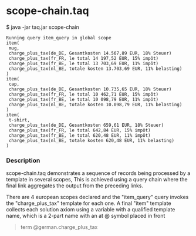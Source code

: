 # scope-chain.taq

$ java -jar taq.jar scope-chain

```
Running query item_query in global scope 
item(
 mug,
 charge_plus_tax(de_DE, Gesamtkosten 14.567,89 EUR, 18% Steuer)
 charge_plus_tax(fr_FR, le total 14 197,52 EUR, 15% impôt)
 charge_plus_tax(fr_BE, le total 13 703,69 EUR, 11% impôt)
 charge_plus_tax(nl_BE, totale kosten 13.703,69 EUR, 11% belasting)
)
item(
 cap,
 charge_plus_tax(de_DE, Gesamtkosten 10.735,65 EUR, 18% Steuer)
 charge_plus_tax(fr_FR, le total 10 462,71 EUR, 15% impôt)
 charge_plus_tax(fr_BE, le total 10 098,79 EUR, 11% impôt)
 charge_plus_tax(nl_BE, totale kosten 10.098,79 EUR, 11% belasting)
)
item(
 t-shirt,
 charge_plus_tax(de_DE, Gesamtkosten 659,61 EUR, 18% Steuer)
 charge_plus_tax(fr_FR, le total 642,84 EUR, 15% impôt)
 charge_plus_tax(fr_BE, le total 620,48 EUR, 11% impôt)
 charge_plus_tax(nl_BE, totale kosten 620,48 EUR, 11% belasting)
)
```

### Description

scope-chain.taq demonstrates a sequence of records being processed by a template 
in several scopes, This is achieved using a query chain where the final link
aggregates the output from the preceding links.

There are 4 european scopes declared and the "item_query" query invokes the
"charge_plus_tax" template for each one. A final "item" template collects each
solution axiom using a variable with a qualified template name, which is a 2-part
name with an at @ symbol placed in front

> term \@german.charge_plus_tax
